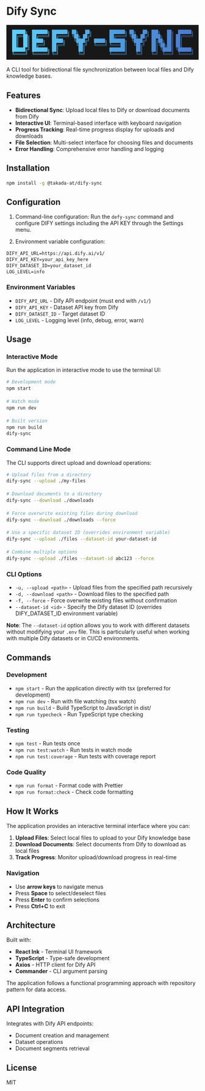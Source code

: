 # Dify Sync

![defy-sync log](./logo.png)

A CLI tool for bidirectional file synchronization between local files and Dify knowledge bases.

## Features

- **Bidirectional Sync**: Upload local files to Dify or download documents from Dify
- **Interactive UI**: Terminal-based interface with keyboard navigation
- **Progress Tracking**: Real-time progress display for uploads and downloads
- **File Selection**: Multi-select interface for choosing files and documents
- **Error Handling**: Comprehensive error handling and logging

## Installation

```bash
npm install -g @takada-at/dify-sync
```

## Configuration

1. Command-line configuration:
Run the `defy-sync` command and configure DIFY settings including the API KEY through the Settings menu.

2. Environment variable configuration:
```
DIFY_API_URL=https://api.dify.ai/v1/
DIFY_API_KEY=your_api_key_here
DIFY_DATASET_ID=your_dataset_id
LOG_LEVEL=info
```

### Environment Variables

- `DIFY_API_URL` - Dify API endpoint (must end with `/v1/`)
- `DIFY_API_KEY` - Dataset API key from Dify
- `DIFY_DATASET_ID` - Target dataset ID
- `LOG_LEVEL` - Logging level (info, debug, error, warn)

## Usage

### Interactive Mode

Run the application in interactive mode to use the terminal UI:

```bash
# Development mode
npm start

# Watch mode
npm run dev

# Built version
npm run build
dify-sync
```

### Command Line Mode

The CLI supports direct upload and download operations:

```bash
# Upload files from a directory
dify-sync --upload ./my-files

# Download documents to a directory
dify-sync --download ./downloads

# Force overwrite existing files during download
dify-sync --download ./downloads --force

# Use a specific dataset ID (overrides environment variable)
dify-sync --upload ./files --dataset-id your-dataset-id

# Combine multiple options
dify-sync --upload ./files --dataset-id abc123 --force
```

### CLI Options

- `-u, --upload <path>` - Upload files from the specified path recursively
- `-d, --download <path>` - Download files to the specified path
- `-f, --force` - Force overwrite existing files without confirmation
- `--dataset-id <id>` - Specify the Dify dataset ID (overrides DIFY_DATASET_ID environment variable)

**Note**: The `--dataset-id` option allows you to work with different datasets without modifying your `.env` file. This is particularly useful when working with multiple Dify datasets or in CI/CD environments.

## Commands

### Development
- `npm start` - Run the application directly with tsx (preferred for development)
- `npm run dev` - Run with file watching (tsx watch)
- `npm run build` - Build TypeScript to JavaScript in dist/
- `npm run typecheck` - Run TypeScript type checking

### Testing
- `npm test` - Run tests once
- `npm run test:watch` - Run tests in watch mode
- `npm run test:coverage` - Run tests with coverage report

### Code Quality
- `npm run format` - Format code with Prettier
- `npm run format:check` - Check code formatting

## How It Works

The application provides an interactive terminal interface where you can:

1. **Upload Files**: Select local files to upload to your Dify knowledge base
2. **Download Documents**: Select documents from Dify to download as local files
3. **Track Progress**: Monitor upload/download progress in real-time

### Navigation

- Use **arrow keys** to navigate menus
- Press **Space** to select/deselect files
- Press **Enter** to confirm selections
- Press **Ctrl+C** to exit

## Architecture

Built with:
- **React Ink** - Terminal UI framework
- **TypeScript** - Type-safe development
- **Axios** - HTTP client for Dify API
- **Commander** - CLI argument parsing

The application follows a functional programming approach with repository pattern for data access.

## API Integration

Integrates with Dify API endpoints:
- Document creation and management
- Dataset operations
- Document segments retrieval

## License

MIT